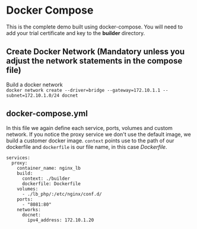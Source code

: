 # Docker Compose

This is the complete demo built using docker-compose. You will need to add your trial certificate and key to the **builder** directory.

## Create Docker Network (Mandatory unless you adjust the network statements in the compose file)
Build a docker network <br/>
``docker network create --driver=bridge --gateway=172.10.1.1 --subnet=172.10.1.0/24 docnet``

## docker-compose.yml

In this file we again define each service, ports, volumes and custom network. If you notice the proxy service we don't use the default image, we build a customer docker image. `context` points use to the path of our dockerfile and `dockerfile` is our file name, in this case *Dockerfile*.

```
services:
  proxy:
    container_name: nginx_lb
    build:
      context: ./builder
      dockerfile: Dockerfile
    volumes:
      - ./lb_php/:/etc/nginx/conf.d/
    ports: 
      - "8081:80"
    networks:
      docnet:
        ipv4_address: 172.10.1.20
```
